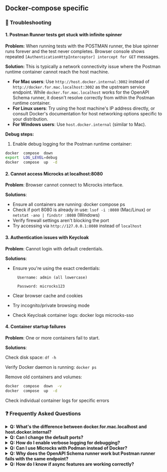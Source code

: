 ## Docker-compose specific

### 🔧 Troubleshooting

  
#### 1. Postman Runner tests get stuck with infinite spinner

**Problem:** When running tests with the POSTMAN runner, the blue spinner runs forever and the test never completes. Browser console shows repeated `[AuthenticationHttpInterceptor] intercept for GET` messages.

**Solution:** This is typically a network connectivity issue where the Postman runtime container cannot reach the host machine.

-  **For Mac users**: Use `http://host.docker.internal:3002` instead of `http://docker.for.mac.localhost:3002` as the upstream service endpoint. While `docker.for.mac.localhost` works for the OpenAPI Schema runner, it doesn't resolve correctly from within the Postman runtime container.
-  **For Linux users**: Try using the host machine's IP address directly, or consult Docker's documentation for host networking options specific to your distribution.
-  **For Windows users**: Use `host.docker.internal` (similar to Mac).

  

**Debug steps:**

1. Enable debug logging for the Postman runtime container:

```sh
docker  compose  down
export  LOG_LEVEL=debug
docker  compose  up  -d
```

  

#### 2. Cannot access Microcks at localhost:8080

**Problem**: Browser cannot connect to Microcks interface.

**Solutions**:

- Ensure all containers are running: docker compose ps
- Check if port 8080 is already in use: `lsof -i :8080` (Mac/Linux) or `netstat -ano | findstr :8080` (Windows)
- Verify firewall settings aren't blocking the port
- Try accessing via `http://127.0.0.1:8080` instead of `localhost`

  

#### 3. Authentication issues with Keycloak

**Problem**: Cannot login with default credentials.

**Solutions**:

- Ensure you're using the exact credentials:


		Username: admin (all lowercase)

		Password: microcks123


- Clear browser cache and cookies
- Try incognito/private browsing mode
- Check Keycloak container logs: docker logs microcks-sso


#### 4. Container startup failures

**Problem**: One or more containers fail to start.

**Solutions**:

Check disk space: `df -h`

Verify Docker daemon is running: `docker ps`

Remove old containers and volumes:

```sh
docker  compose  down  -v
docker  compose  up  -d
```

Check individual container logs for specific errors

### ❓ Frequently Asked Questions

<details>
<summary><strong>Q: What's the difference between docker.for.mac.localhost and host.docker.internal?</strong></summary>

A: Both are special DNS names that resolve to the host machine from within Docker containers. However:

`docker.for.mac.localhost` is Mac-specific and deprecated
`host.docker.internal` is the recommended cross-platform solution (Mac, Windows, and newer Linux versions)

Some Microcks components (like Postman runtime) may not properly resolve the older Mac-specific hostname
</details>

<details>
<summary><strong>Q: Can I change the default ports?</strong></summary>

A: Yes, modify the port mappings in docker-compose.yml:

```yaml

services:

  microcks:

		ports:

		- "9090:8080" # Changes external port to 9090

```
</details>

<details>
<summary><strong>Q: How do I enable verbose logging for debugging?</strong></summary>

A: Set environment variables for specific containers:

```yaml
services:

	microcks-postman-runtime:

		environment:

		- LOG_LEVEL=debug
```

Or via command line:

```sh
LOG_LEVEL=debug docker compose up -d
```
</details>

<details>
<summary><strong>Q: Can I use Microcks with Podman instead of Docker?</strong></summary>

A: Yes, with some modifications:
- Use podman-compose instead of docker compose
- Network configuration may need adjustments
- Host resolution might require different approaches

  
</details>

<details>

<summary><strong>Q: Why does the OpenAPI Schema runner work but Postman runner fails with the same endpoint?</strong></summary>

A: The OpenAPI Schema runner and Postman runner use different execution environments:

  

- OpenAPI Schema runner executes from the main Microcks container

- Postman runner executes in a separate container with different network context

- This can lead to different DNS resolution behavior
</details>

<details>
<summary><strong>Q: How do I know if async features are working correctly?</strong></summary>

A: Check that all async-related containers are running:

```sh 
docker compose ps | grep -E "(kafka|zookeeper|async-minion)" 
```

Verify Kafka connectivity:

```sh 
docker exec microcks-kafka kafka-topics.sh --list --bootstrap-server localhost:9092 
```
</details>